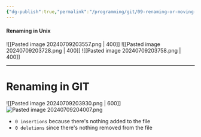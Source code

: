 ```yaml
---
{"dg-publish":true,"permalink":"/programming/git/09-renaming-or-moving-files/","tags":["programming","Git"],"created":"2024-11-09T11:30:17.904+08:00"}
---
```



#### Renaming in Unix
![[Pasted image 20240709203557.png \| 400]]
![[Pasted image 20240709203728.png \| 400]]
![[Pasted image 20240709203758.png \| 400]]

---
# Renaming in GIT
![[Pasted image 20240709203930.png \| 600]]
![Pasted image 20240709204007.png](/img/user/PROGRAMMING/Git/attachments/Pasted%20image%2020240709204007.png)
- `0 insertions` because there's nothing added to the file
- `0 deletions` since there's nothing removed from the file


